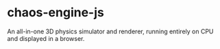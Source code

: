# chaos-engine-js
An all-in-one 3D physics simulator and renderer, running entirely on CPU and displayed in a browser.
